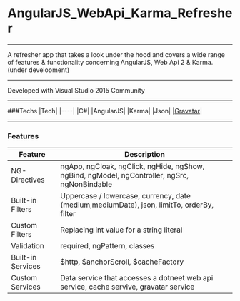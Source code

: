 # AngularJS_WebApi_Karma_Refresher

---

A refresher app that takes a look under the hood and covers a wide range of features & functionality concerning AngularJS, Web Api 2 & Karma. (under development)

---

Developed with Visual Studio 2015 Community

---

###Techs
|Tech|
|----|
|C#|
|AngularJS|
|Karma|
|Json|
|[Gravatar](https://en.gravatar.com/)|

---

### Features
|Feature|Description|
|-------|-----------|
|NG-Directives|ngApp, ngCloak, ngClick, ngHide, ngShow, ngBind, ngModel, ngController, ngSrc, ngNonBindable|
|Built-in Filters|Uppercase / lowercase, currency, date (medium,mediumDate), json, limitTo, orderBy, filter|
|Custom Filters| Replacing int value for a string literal|
|Validation|required, ngPattern, classes|
|Built-in Services|$http, $anchorScroll, $cacheFactory|
|Custom Services|Data service that accesses a dotneet web api service, cache servive, gravatar service|


